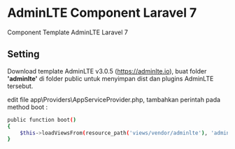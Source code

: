 # AdminLTE Component Laravel 7
Component Template AdminLTE Laravel 7

## Setting
Download template AdminLTE v3.0.5 (https://adminlte.io), buat folder **'adminlte'** di folder public untuk menyimpan dist dan plugins AdminLTE tersebut. 

edit file app\Providers\AppServiceProvider.php, tambahkan perintah pada method boot :
```sh
public function boot()
{
    $this->loadViewsFrom(resource_path('views/vendor/adminlte'), 'admin');
}
```
